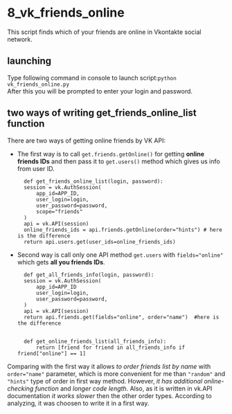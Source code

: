 # 8_vk_friends_online
This script finds which of your friends are online in Vkontakte social network.
## launching
Type following command in console to launch script:`python vk_friends_online.py`  
After this you will be prompted to enter your login and password.
## two ways of writing get_friends_online_list function
There are two ways of getting online friends by VK API:  

- The first way is to call `get.friends.getOnline()` for getting **online friends IDs** and then pass it to `get.users()` method which gives us info from user ID.
    
        def get_friends_online_list(login, password):
        session = vk.AuthSession(
            app_id=APP_ID,
            user_login=login,
            user_password=password,
            scope="friends"
        )
        api = vk.API(session)
        online_friends_ids = api.friends.getOnline(order="hints") # here is the difference
        return api.users.get(user_ids=online_friends_ids)     


- Second way is call only one API method `get.users` with `fields="online"` which gets **all you friends IDs**.    

        def get_all_friends_info(login, password):
        session = vk.AuthSession(
            app_id=APP_ID
            user_login=login,
            user_password=password,
        )
        api = vk.API(session)
        return api.friends.get(fields="online", order="name")  #here is the difference
    
    
        def get_online_friends_list(all_friends_info):
            return [friend for friend in all_friends_info if friend["online"] == 1]
        
Comparing with the first way it allows *to order friends list by name* with `order="name"` parameter, which is more convenient for me than  `"random"` and `"hints"` type of order in first way method.  However, *it has additional online-checking function* and *longer code length*. Also, as it is written in vk.API documentation *it works slower* then the other order types. According to analyzing, it was choosen to write it in a first way.
